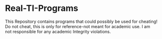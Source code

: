 # Real-TI-Programs
This Repository contains programs that could possibly be used for cheating! Do not cheat, this is only for reference-not meant for academic use. I am not responsible for any academic Integrity violations.
